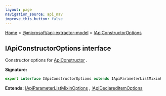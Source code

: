 ```yaml
---
layout: page
navigation_source: api_nav
improve_this_button: false
---
```



[Home](./index.md) &gt; [@microsoft/api-extractor-model](./api-extractor-model.md) &gt; [IApiConstructorOptions](./api-extractor-model.iapiconstructoroptions.md)

## IApiConstructorOptions interface

Constructor options for [ApiConstructor](./api-extractor-model.apiconstructor.md) .

<b>Signature:</b>

```typescript
export interface IApiConstructorOptions extends IApiParameterListMixinOptions, IApiReleaseTagMixinOptions, IApiDeclaredItemOptions
```
<b>Extends:</b> [IApiParameterListMixinOptions](./api-extractor-model.iapiparameterlistmixinoptions.md) , [IApiDeclaredItemOptions](./api-extractor-model.iapideclareditemoptions.md)
